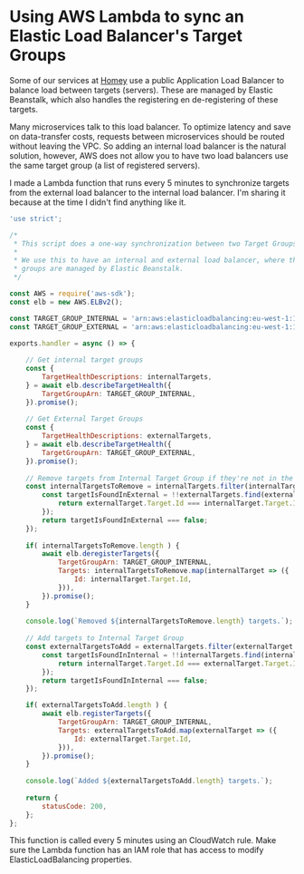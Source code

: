 # Using AWS Lambda to sync an Elastic Load Balancer's Target Groups

Some of our services at [Homey](https://homey.app) use a public Application Load Balancer to balance load between targets (servers). These are managed by Elastic Beanstalk, which also handles the registering en de-registering of these targets.

Many microservices talk to this load balancer. To optimize latency and save on data-transfer costs, requests between microservices should be routed without leaving the VPC. So adding an internal load balancer is the natural solution, however, AWS does not allow you to have two load balancers use the same target group (a list of registered servers).

I made a Lambda function that runs every 5 minutes to synchronize targets from the external load balancer to the internal load balancer. I'm sharing it because at the time I didn't find anything like it.

```javascript
'use strict';

/*
 * This script does a one-way synchronization between two Target Groups of a Elastic Load Balancer (v2).
 * 
 * We use this to have an internal and external load balancer, where the external load balancer's target
 * groups are managed by Elastic Beanstalk.
 */

const AWS = require('aws-sdk');
const elb = new AWS.ELBv2();

const TARGET_GROUP_INTERNAL = 'arn:aws:elasticloadbalancing:eu-west-1:12345:targetgroup/my-elb-internal/abc123';
const TARGET_GROUP_EXTERNAL = 'arn:aws:elasticloadbalancing:eu-west-1:12345:targetgroup/awseb-AWSEB-AABBCC/def456';

exports.handler = async () => {
    
    // Get internal target groups
    const {
        TargetHealthDescriptions: internalTargets,
    } = await elb.describeTargetHealth({
        TargetGroupArn: TARGET_GROUP_INTERNAL,
    }).promise();
    
    // Get External Target Groups
    const {
        TargetHealthDescriptions: externalTargets,
    } = await elb.describeTargetHealth({
        TargetGroupArn: TARGET_GROUP_EXTERNAL,
    }).promise();
    
    // Remove targets from Internal Target Group if they're not in the external group
    const internalTargetsToRemove = internalTargets.filter(internalTarget => {
        const targetIsFoundInExternal = !!externalTargets.find(externalTarget => {
            return externalTarget.Target.Id === internalTarget.Target.Id;
        });
        return targetIsFoundInExternal === false;
    });
    
    if( internalTargetsToRemove.length ) {
        await elb.deregisterTargets({
            TargetGroupArn: TARGET_GROUP_INTERNAL,
            Targets: internalTargetsToRemove.map(internalTarget => ({
                Id: internalTarget.Target.Id,
            })),
        }).promise();
    }
    
    console.log(`Removed ${internalTargetsToRemove.length} targets.`);
    
    // Add targets to Internal Target Group
    const externalTargetsToAdd = externalTargets.filter(externalTarget => {
        const targetIsFoundInInternal = !!internalTargets.find(internalTarget => {
            return internalTarget.Target.Id === externalTarget.Target.Id;
        });
        return targetIsFoundInInternal === false;
    });

    if( externalTargetsToAdd.length ) {
        await elb.registerTargets({
            TargetGroupArn: TARGET_GROUP_INTERNAL,
            Targets: externalTargetsToAdd.map(externalTarget => ({
                Id: externalTarget.Target.Id,
            })),
        }).promise();
    }
    
    console.log(`Added ${externalTargetsToAdd.length} targets.`);
    
    return {
        statusCode: 200,
    };
};

```

This function is called every 5 minutes using an CloudWatch rule. Make sure the Lambda function has an IAM role that has access to modify ElasticLoadBalancing properties.